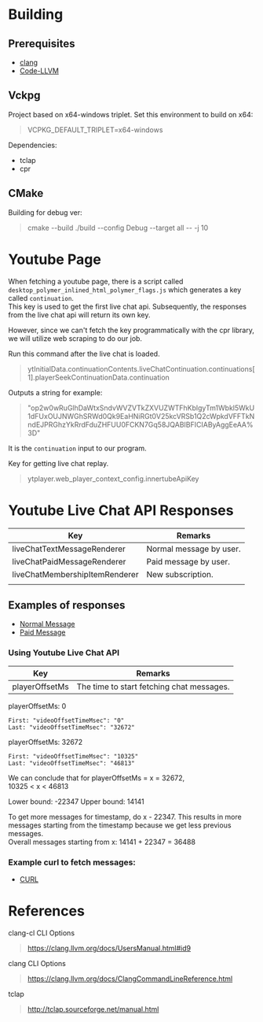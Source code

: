 # Building

## Prerequisites

* [clang](https://clang.llvm.org/)
* [Code-LLVM](https://github.com/vadimcn/vscode-lldb)


## Vckpg

Project based on x64-windows triplet. Set this environment to build on x64:
> VCPKG_DEFAULT_TRIPLET=x64-windows

Dependencies:
* tclap
* cpr

## CMake

Building for debug ver:
> cmake --build ./build --config Debug --target all -- -j 10

# Youtube Page

<!-- When fetching a youtube page, there is a variable named `ytInitialData`. This variable is an object which contains the `continuation` key.

[Example Initial Data](ytInitialData.json) -->

When fetching a youtube page, there is a script called `desktop_polymer_inlined_html_polymer_flags.js` which generates a key called `continuation`.  
This key is used to get the first live chat api. Subsequently, the responses from the live chat api will return its own key.

However, since we can't fetch the key programmatically with the cpr library, we will utilize web scraping to do our job.

Run this command after the live chat is loaded.

> ytInitialData.continuationContents.liveChatContinuation.continuations[1].playerSeekContinuationData.continuation

Outputs a string for example:
> "op2w0wRuGlhDaWtxSndvWVZVTkZXVUZWTFhKblgyTm1Wbkl5WkU1dFUxOUJNWGhSRWd0Qk9EaHNiRGt0V25kcVRSb1Q2cWpkdVFFTkNndEJPRGhzYkRrdFduZHFUU0FCKN7Gq58JQABIBFICIAByAggEeAA%3D"

It is the `continuation` input to our program.

Key for getting live chat replay.
> ytplayer.web_player_context_config.innertubeApiKey

# Youtube Live Chat API Responses

| Key                            | Remarks                 |
|--------------------------------|-------------------------|
| liveChatTextMessageRenderer    | Normal message by user. |
| liveChatPaidMessageRenderer    | Paid message by user.   |
| liveChatMembershipItemRenderer | New subscription.       |
|                                |                         |


## Examples of responses

* [Normal Message](example-normal-msg.md)
* [Paid Message](example-paid-msg.md)

### Using Youtube Live Chat API

| Key            | Remarks                                   |
|----------------|-------------------------------------------|
| playerOffsetMs | The time to start fetching chat messages. |


playerOffsetMs: 0
```
First: "videoOffsetTimeMsec": "0"  
Last: "videoOffsetTimeMsec": "32672"
```

playerOffsetMs: 32672
```
First: "videoOffsetTimeMsec": "10325"  
Last: "videoOffsetTimeMsec": "46813"
```

We can conclude that for playerOffsetMs = x = 32672,  
10325 < x < 46813

Lower bound: -22347
Upper bound: 14141

To get more messages for timestamp, do x - 22347. This results in more messages starting from the timestamp because we get less previous messages.  
Overall messages starting from x: 14141 + 22347 = 36488

### Example curl to fetch messages:

* [CURL](example-curl.md)

# References

clang-cl CLI Options  
> https://clang.llvm.org/docs/UsersManual.html#id9

clang CLI Options
> https://clang.llvm.org/docs/ClangCommandLineReference.html

tclap
> http://tclap.sourceforge.net/manual.html
